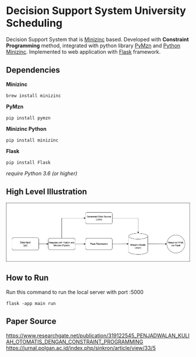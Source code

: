 # Decision Support System University Scheduling
Decision Support System that is [Minizinc](https://www.minizinc.org/) based. Developed with **Constraint Programming** method, integrated with python library [PyMzn](http://paolodragone.com/pymzn/index.html) and [Python Minizinc](https://minizinc-python.readthedocs.io/en/latest/index.html). Implemented to web application with [Flask](https://flask.palletsprojects.com/en/2.2.x/) framework.

## Dependencies
**Minizinc**

    brew install minizinc

**PyMzn**

    pip install pymzn

**Minizinc Python**

    pip install minizinc

**Flask**

    pip install Flask

*require Python 3.6 (or higher)*

## High Level Illustration
![Illustration Diagram](https://raw.githubusercontent.com/eugeneleo06/dss-univ_scheduling/main/Diagram.png)

## How to Run
Run this command to run the local server with port :5000

    flask -app main run

## Paper Source
https://www.researchgate.net/publication/319122545_PENJADWALAN_KULIAH_OTOMATIS_DENGAN_CONSTRAINT_PROGRAMMING
https://jurnal.polgan.ac.id/index.php/sinkron/article/view/33/5
